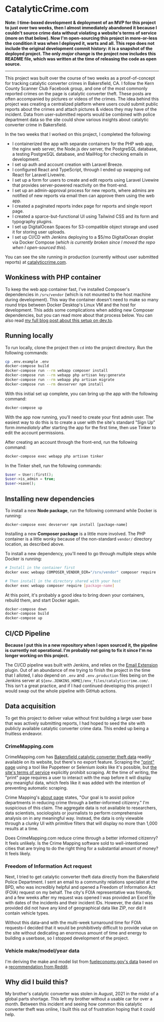 # CatalyticCrime.com

**Note: I time-boxed development & deployment of an MVP for this project to just over two weeks, then I almost immediately abandoned it because I couldn't source crime data without violating a website's terms of service (more on that below). Now I'm open-sourcing this project in more-or-less the condition it was when I deployed it, warts and all. This repo does not include the original development commit history: it is a snapshot of the deployed project. The only _major_ change is the project now includes this README file, which was written at the time of releasing the code as open source.**

---

This project was built over the course of two weeks as a proof-of-concept for tracking catalytic converter crimes in Bakersfield, CA. I follow the Kern County Scanner Club Facebook group, and one of the most commonly reported crimes on the page is catalytic converter theft. These posts are often accompanied by pictures or videos of the crimes. The idea behind this project was creating a centralized platform where users could submit public reports about the crimes and attach pictures & videos they may have of the incident. Data from user-submitted reports would be combined with police department data so the site could show various insights about catalytic converter crime in Bakersfield.

In the two weeks that I worked on this project, I completed the following:

- I containerized the app with separate containers for the PHP web app, the nginx web server, the Node.js dev server, the PostgreSQL database, a testing PostgreSQL database, and MailHog for checking emails in development.
- I set up auth and account creation with Laravel Breeze.
- I configured React and TypeScript, through I ended up swapping out React for Laravel Livewire.
- I set up a form for users to create and edit reports using Laravel Livewire that provides server-powered reactivity on the front-end.
- I set up an admin-approval process for new reports, where admins are notified of new reports via email then can approve them using the web app.
- I created a paginated reports index page for reports and single report page.
- I created a sparce-but-functional UI using Tailwind CSS and its form and typography plugins.
- I set up DigitalOcean Spaces for S3-compatible object storage and used it for storing user uploads.
- I set up CI/CD with Jenkins deploying to a $5/mo DigitalOcean droplet via Docker Compose (_which is currently broken since I moved the repo when I open-sourced this_).

You can see the site running in production (currently without user submitted reports) at [catalyticcrime.com](https://catalyticcrime.com).

## Wonkiness with PHP container

To keep the web app container fast, I've installed Composer's dependencies in `/srv/vendor` (which is not mounted to the host machine during development). This way the container doesn't need to make so many round trips between Docker Desktop's Linux VM and the host for development. This adds some complications when adding new Composer dependencies, but you can read more about that process below. You can also read [my full blog post about this setup on dev.to](https://dev.to/tylerlwsmith/speed-up-laravel-in-docker-by-moving-vendor-directory-19b9).

## Running locally

To run locally, clone the project then `cd` into the project directory. Run the following commands:

```sh
cp .env.example .env
docker-compose build
docker-compose run --rm webapp composer install
docker-compose run --rm webapp php artisan key:generate
docker-compose run --rm webapp php artisan migrate
docker-compose run --rm devserver npm install
```

With this initial set up complete, you can bring up the app with the following command:

```sh
docker-compose up
```

With the app now running, you'll need to create your first admin user. The easiest way to do this is to create a user with the site's standard "Sign Up" form _immediately_ after starting the app for the first time, then use Tinker to edit the account permissions.

After creating an account through the front-end, run the following command:

```sh
docker-compose exec webapp php artisan tinker
```

In the Tinker shell, run the following commands:

```php
$user = User::first();
$user->is_admin = true;
$user->save();
```

## Installing new dependencies

To install a new **Node package**, run the following command while Docker is running:

```
docker-compose exec devserver npm install [package-name]
```

Installing a new **Composer package** is a little more involved. The PHP container is a little wonky because of the non-standard `vendor/` directory location, as described above.

To install a new dependency, you'll need to go through multiple steps while Docker is running:

```sh
# Install in the container first
docker exec webapp COMPOSER_VENDOR_DIR="/srv/vendor" composer require [package-name]

# Then install in the directory shared with your host
docker exec webapp composer require [package-name]
```

At this point, it's probably a good idea to bring down your containers, rebuild them, and start Docker again.

```sh
docker-compose down
docker-compose build
docker-compose up
```

## CI/CD Pipeline

**Because I put this in a new repository when I open sourced it, the pipeline is currently not operational. I'm probably not going to fix it since I'm no longer working on this project.**

The CI/CD pipeline was built with Jenkins, and relies on the [Email Extension](https://plugins.jenkins.io/email-ext/) plugin. Out of an abundance of me trying to finish the project in the time that I alloted, I also depend on `.env` and `.env.production` files being on the Jenkins server at `${env.JENKINS_HOME}/env_files/catalyticcrime.com/`. This isn't a great practice, and if I had continued developing this project I would swap out the whole pipeline with GitHub actions.

## Data acquisition

To get this project to deliver value without first building a large user base that was actively submitting reports, I had hoped to seed the site with publicly available catalytic converter crime data. This ended up being a fruitless endeavor.

### CrimeMapping.com

CrimeMapping.com has [Bakersfield catalytic converter theft data](https://www.crimemapping.com/map/agency/19) readily available on its website, but there's no export feature. Scraping the ["print" page](https://www.crimemapping.com/Print?dteFrom=10-1-2021&dteTo=10-31-2021&attr=[%2214%22]&ext={%22type%22:%22extent%22,%22xmin%22:-13307636.710159209,%22ymin%22:4189123.318966664,%22xmax%22:-13190993.804996189,%22ymax%22:4240183.253861093,%22spatialReference%22:{%22wkid%22:102100},%22cache%22:{%22_parts%22:[{%22extent%22:{%22type%22:%22extent%22,%22xmin%22:-13307636.710159209,%22ymin%22:4189123.318966664,%22xmax%22:-13190993.804996189,%22ymax%22:4240183.253861093,%22spatialReference%22:{%22wkid%22:102100}},%22frameIds%22:[0]}]}}&tmpfilt={%22PreviousID%22:%224%22,%22PreviousNumDays%22:28,%22PreviousName%22:%22Previous%204%20Weeks%22,%22FilterType%22:%22Previous%22,%22ExplicitStartDate%22:%2220211004%22,%22ExplicitEndDate%22:%2220211031%22}&agfilt=[]&bmpid=1&disacpt=false) using a tool like Puppeteer or Selenium _looks_ like it's possible, but [the site's terms of service](https://www.crimemapping.com/Home/TermsAndConditions) explicitly prohibit scraping. At the time of writing, the "print" page requires a user to interact with the map before it will display any meanigful data, which feels like it was added with the intention of preventing automatic scraping.

Crime Mapping's [about page](https://www.crimemapping.com/about) states, "Our goal is to assist police departments in reducing crime through a better-informed citizenry." I'm suspicious of this claim. The aggregate data is not available to researchers, data scientists, sociologists or journalists to perform comprehensive analysis on in any meaningful way. Instead, the data is only viewable through a clunky UI with primitive filters that will display no more than 1,000 results at a time.

Does CrimeMapping.com reduce crime through a better informed citizenry? It feels unlikely. Is the Crime Mapping software sold to well-intentioned cities that are trying to do the right thing for a substantial amount of money? It feels likely.

### Freedom of Information Act request

Next, I tried to get catalytic converter theft data directly from the Bakersfield Police Department. I sent an email to a community relations specialist at the BPD, who was incredibly helpful and opened a Freedom of Information Act (FOIA) request on my behalf. The city's FOIA representative was friendly, and a few weeks after my request was opened I was provided an Excel file with dates of the incidents and their incident IDs. However, the data I was provided did not have any kind of geographical data like ZIP, nor did it contain vehicle types.

Without this data–and with the multi-week turnaround time for FOIA requests–I decided that it would be prohibitively difficult to provide value on the site without dedicating an enormous amount of time and energy to building a userbase, so I stopped development of the project.

### Vehicle make/model/year data

I'm deriving the make and model list from [fueleconomy.gov's data](https://www.fueleconomy.gov/feg/download.shtml) based on a [recommendation from Reddit](https://www.reddit.com/r/datasets/comments/57t2xj/vehicle_make_model_specification_dataset/).

## Why did I build this?

My brother's catalytic converter was stolen in August, 2021 in the midst of a global parts shortage. This left my brother without a usable car for over a month. Between this incident and seeing how common this catalytic converter theft was online, I built this out of frustration hoping that it could help.

